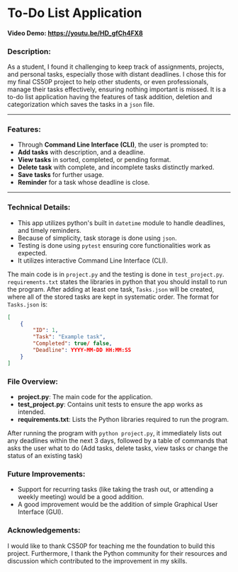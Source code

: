 # To-Do List Application
#### Video Demo: https://youtu.be/HD_gfCh4FX8

### Description:
As a student, I found it challenging to keep track of assignments, projects, and personal tasks, especially those with distant deadlines. I chose this for my final CS50P project to help other students, or even professionals, manage their tasks effectively, ensuring nothing important is missed.
It is a to-do list application having the features of task addition, deletion and categorization which saves the tasks in a `json` file.

---

### Features:
- Through **Command Line Interface (CLI)**, the user is prompted to:
- **Add tasks** with description, and a deadline.
- **View tasks** in sorted, completed, or pending format.
- **Delete task** with complete, and incomplete tasks distinctly marked.
- **Save tasks** for further usage.
- **Reminder** for a task whose deadline is close.

---

### Technical Details:
- This app utilizes python's built in `datetime` module to handle deadlines, and timely reminders.
- Because of simplicity, task storage is done using `json`.
- Testing is done using `pytest` ensuring core functionalities work as expected.
- It utilizes interactive Command Line Interface (CLI).

The main code is in `project.py` and the testing is done in `test_project.py`. `requirements.txt` states the libraries in python that you should install to run the program. After adding at least one task, `Tasks.json` will be created, where all of the stored tasks are kept in systematic order. The format for `Tasks.json` is:
```json
[
    {
        "ID": 1,
        "Task": "Example task",
        "Completed": true/ false,
        "Deadline": YYYY-MM-DD HH:MM:SS
    }
]
```
### File Overview:
- **project.py**: The main code for the application.
- **test_project.py**: Contains unit tests to ensure the app works as intended.
- **requirements.txt**: Lists the Python libraries required to run the program.

After running the program with `python project.py`, it immediately lists out any deadlines within the next 3 days, followed by a table of commands that asks the user what to do (Add tasks, delete tasks, view tasks or change the status of an existing task)

### Future Improvements:
- Support for recurring tasks (like taking the trash out, or attending a weekly meeting) would be a good addition.
- A good improvement would be the addition of simple Graphical User Interface (GUI).

### Acknowledgements:
I would like to thank CS50P for teaching me the foundation to build this project. Furthermore, I thank the Python community for their resources and discussion which contributed to the improvement in my skills.
